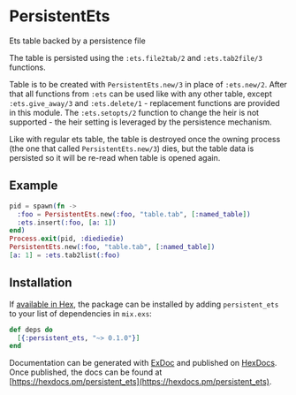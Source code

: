 # PersistentEts

Ets table backed by a persistence file

The table is persisted using the `:ets.file2tab/2` and `:ets.tab2file/3`
functions.

Table is to be created with `PersistentEts.new/3` in place of `:ets.new/2`.
After that all functions from `:ets` can be used like with any other table,
except `:ets.give_away/3` and `:ets.delete/1` - replacement functions are
provided in this module. The `:ets.setopts/2` function to change the heir
is not supported - the heir setting is leveraged by the persistence mechanism.

Like with regular ets table, the table is destroyed once the owning process
(the one that called `PersistentEts.new/3`) dies, but the table data is persisted
so it will be re-read when table is opened again.

## Example

```elixir
pid = spawn(fn -> 
  :foo = PersistentEts.new(:foo, "table.tab", [:named_table])
  :ets.insert(:foo, [a: 1])
end)
Process.exit(pid, :diediedie)
PersistentEts.new(:foo, "table.tab", [:named_table])
[a: 1] = :ets.tab2list(:foo)
```

## Installation

If [available in Hex](https://hex.pm/docs/publish), the package can be installed
by adding `persistent_ets` to your list of dependencies in `mix.exs`:

```elixir
def deps do
  [{:persistent_ets, "~> 0.1.0"}]
end
```

Documentation can be generated with [ExDoc](https://github.com/elixir-lang/ex_doc)
and published on [HexDocs](https://hexdocs.pm). Once published, the docs can
be found at [https://hexdocs.pm/persistent_ets](https://hexdocs.pm/persistent_ets).

